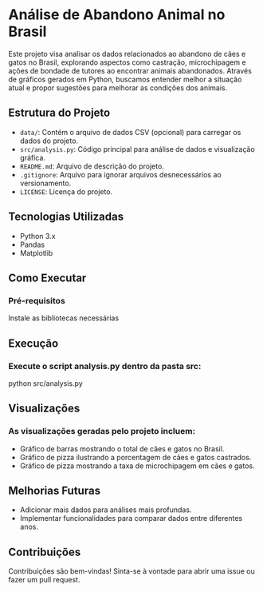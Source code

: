 # Análise de Abandono Animal no Brasil

Este projeto visa analisar os dados relacionados ao abandono de cães e gatos no Brasil, explorando aspectos como castração, microchipagem e ações de bondade de tutores ao encontrar animais abandonados. Através de gráficos gerados em Python, buscamos entender melhor a situação atual e propor sugestões para melhorar as condições dos animais.

## Estrutura do Projeto

- `data/`: Contém o arquivo de dados CSV (opcional) para carregar os dados do projeto.
- `src/analysis.py`: Código principal para análise de dados e visualização gráfica.
- `README.md`: Arquivo de descrição do projeto.
- `.gitignore`: Arquivo para ignorar arquivos desnecessários ao versionamento.
- `LICENSE`: Licença do projeto.

## Tecnologias Utilizadas

- Python 3.x
- Pandas
- Matplotlib

## Como Executar

### Pré-requisitos

Instale as bibliotecas necessárias

## Execução
### Execute o script analysis.py dentro da pasta src:
python src/analysis.py

## Visualizações
### As visualizações geradas pelo projeto incluem:
  - Gráfico de barras mostrando o total de cães e gatos no Brasil.
  - Gráfico de pizza ilustrando a porcentagem de cães e gatos castrados.
  - Gráfico de pizza mostrando a taxa de microchipagem em cães e gatos.

## Melhorias Futuras
   - Adicionar mais dados para análises mais profundas.
   - Implementar funcionalidades para comparar dados entre diferentes anos.

## Contribuições
   Contribuições são bem-vindas! Sinta-se à vontade para abrir uma issue ou fazer um pull request.

